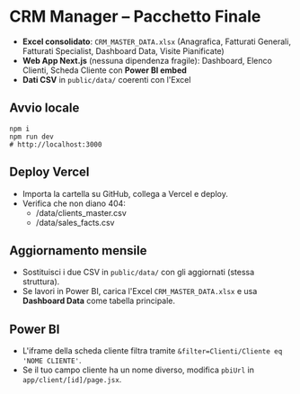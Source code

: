 
# CRM Manager – Pacchetto Finale

- **Excel consolidato**: `CRM_MASTER_DATA.xlsx` (Anagrafica, Fatturati Generali, Fatturati Specialist, Dashboard Data, Visite Pianificate)
- **Web App Next.js** (nessuna dipendenza fragile): Dashboard, Elenco Clienti, Scheda Cliente con **Power BI embed**
- **Dati CSV** in `public/data/` coerenti con l'Excel

## Avvio locale
```
npm i
npm run dev
# http://localhost:3000
```

## Deploy Vercel
- Importa la cartella su GitHub, collega a Vercel e deploy.
- Verifica che non diano 404:
  - /data/clients_master.csv
  - /data/sales_facts.csv

## Aggiornamento mensile
- Sostituisci i due CSV in `public/data/` con gli aggiornati (stessa struttura).
- Se lavori in Power BI, carica l'Excel `CRM_MASTER_DATA.xlsx` e usa **Dashboard Data** come tabella principale.

## Power BI
- L'iframe della scheda cliente filtra tramite `&filter=Clienti/Cliente eq 'NOME CLIENTE'`.
- Se il tuo campo cliente ha un nome diverso, modifica `pbiUrl` in `app/client/[id]/page.jsx`.
